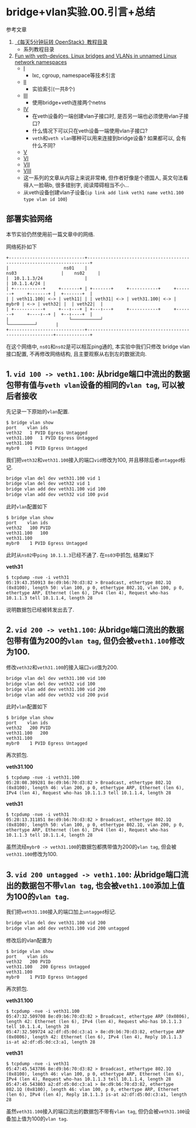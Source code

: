 # bridge+vlan实验.00.引言+总结

参考文章

1. [《每天5分钟玩转 OpenStack》教程目录](https://www.jianshu.com/p/4c06dff6cea8)
    - 系列教程目录
2. [Fun with veth-devices, Linux bridges and VLANs in unnamed Linux network namespaces]()
    - [I](https://linux-blog.anracom.com/2017/10/30/fun-with-veth-devices-in-unnamed-linux-network-namespaces-i/)
        - lxc, cgroup, namespace等技术引言
    - [II](https://linux-blog.anracom.com/2017/11/12/fun-with-veth-devices-linux-bridges-and-vlans-in-unnamed-linux-network-namespaces-ii/)
        - 实验索引(一共8个)
    - [III](https://linux-blog.anracom.com/2017/11/14/fun-with-veth-devices-linux-bridges-and-vlans-in-unnamed-linux-network-namespaces-iii/)
        - 使用bridge+veth连接两个netns
    - [IV](https://linux-blog.anracom.com/2017/11/20/fun-with-veth-devices-linux-bridges-and-vlans-in-unnamed-linux-network-namespaces-iv/)
        - 在veth设备的一端创建vlan子接口时, 是否另一端也必须使用vlan子接口?
        - 什么情况下可以只在veth设备一端使用vlan子接口?
        - `veth`和`veth vlan`哪种可以用来连接到bridge设备? 如果都可以, 会有什么不同?
    - [V](https://linux-blog.anracom.com/2017/11/21/fun-with-veth-devices-linux-bridges-and-vlans-in-unnamed-linux-network-namespaces-v/)
    - [VI](https://linux-blog.anracom.com/2017/11/28/fun-with-veth-devices-linux-bridges-and-vlans-in-unnamed-linux-network-namespaces-vi/)
    - [VII](https://linux-blog.anracom.com/2017/12/30/fun-with-veth-devices-linux-bridges-and-vlans-in-unnamed-linux-network-namespaces-vii/)
    - [VIII](https://linux-blog.anracom.com/2018/01/05/fun-with-veth-devices-linux-bridges-and-vlans-in-unnamed-linux-network-namespaces-viii/)
    - 这一系列的文章从内容上来说非常棒, 但作者好像是个德国人, 英文句法看得人一脸萌b, 很多错别字, 阅读障碍相当不小...
    - 从veth设备创建vlan子设备(`ip link add link veth1 name veth1.100 type vlan id 100`)

## 部署实验网络

本节实验仍然使用前一篇文章中的网络.

网络拓扑如下

```
+-----------------------------+-----------------------------------------------------------------------+
|                     ns01    |                                    ns03                 |    ns02     |
|  10.1.1.3/24                |                                                         | 10.1.1.4/24 |
| +-----------+     +-------+ | +-------+     +-----------+     +-------+     +-------+ |  +-------+  |
| | veth11.100| <-> | veth11| | | veth31| <-> | veth31.100| <-> | mybr0 | <-> | veth32| |  | veth22|  |
| +-----------+     +---↑---+ | +---↑---+     +-----------+     +-------+     +----↑--+ |  +--↑----+  |
|                       └───────────┘                                              └──────────┘       |
+-----------------------------+---------------------------------------------------------+-------------+
```

在这个网络中, `ns01`和`ns02`是可以相互ping通的, 本实验中我们只修改 bridge vlan 接口配置, 不再修改网络结构, 且主要观察从右到左的数据流向.

## 1. `vid 100 -> veth1.100`: 从bridge端口中流出的数据包带有值与`veth vlan`设备的相同的`vlan tag`, 可以被后者接收

先记录一下原始的`vlan`配置.

```console
$ bridge vlan show
port	vlan ids
veth32	 1 PVID Egress Untagged
veth31.100	 1 PVID Egress Untagged
veth31.100
mybr0	 1 PVID Egress Untagged
```

我们把`veth32`和`veth31.100`接入的端口`vid`修改为100, 并且移除后者`untagged`标记.

```bash
bridge vlan del dev veth31.100 vid 1
bridge vlan del dev veth32 vid 1
bridge vlan add dev veth31.100 vid 100
bridge vlan add dev veth32 vid 100 pvid
```

此时`vlan`配置如下

```
$ bridge vlan show
port	vlan ids
veth32	 100 PVID
veth31.100	 100
veth31.100
mybr0	 1 PVID Egress Untagged
```

此时从`ns02`中`ping 10.1.1.3`已经不通了. 在`ns03`中抓包, 结果如下

**veth31**

```console
$ tcpdump -nve -i veth31
05:19:43.350913 8e:d9:b6:70:d3:82 > Broadcast, ethertype 802.1Q (0x8100), length 50: vlan 100, p 0, ethertype 802.1Q, vlan 100, p 0, ethertype ARP, Ethernet (len 6), IPv4 (len 4), Request who-has 10.1.1.3 tell 10.1.1.4, length 28
```

说明数据包已经被转发出去了.

## 2. `vid 200 -> veth1.100`: 从bridge端口流出的数据包带有值为200的`vlan tag`, 但仍会被`veth1.100`修改为100.

修改`veth32`和`veth31.100`的接入端口`vid`值为200.

```bash
bridge vlan del dev veth31.100 vid 100
bridge vlan del dev veth32 vid 100
bridge vlan add dev veth31.100 vid 200
bridge vlan add dev veth32 vid 200 pvid
```

此时`vlan`配置如下

```console
$ bridge vlan show
port	vlan ids
veth32	 200 PVID
veth31.100	 200
veth31.100
mybr0	 1 PVID Egress Untagged
```

再次抓包.

**veth31.100**

```console
$ tcpdump -nve -i veth31.100
05:28:08.309281 8e:d9:b6:70:d3:82 > Broadcast, ethertype 802.1Q (0x8100), length 46: vlan 200, p 0, ethertype ARP, Ethernet (len 6), IPv4 (len 4), Request who-has 10.1.1.3 tell 10.1.1.4, length 28
```

**veth31**

```console
$ tcpdump -nve -i veth31
05:28:13.311851 8e:d9:b6:70:d3:82 > Broadcast, ethertype 802.1Q (0x8100), length 50: vlan 100, p 0, ethertype 802.1Q, vlan 200, p 0, ethertype ARP, Ethernet (len 6), IPv4 (len 4), Request who-has 10.1.1.3 tell 10.1.1.4, length 28
```

虽然流经`mybr0 -> veth31.100`的数据包都携带值为200的`vlan tag`, 但会被`veth31.100`修改为100.

## 3. `vid 200 untagged -> veth1.100`: 从bridge端口流出的数据包不带`vlan tag`, 也会被`veth1.100`添加上值为100的`vlan tag`.

我们把`veth31.100`接入的端口加上`untagged`标记.

```bash
bridge vlan del dev veth31.100 vid 200
bridge vlan add dev veth31.100 vid 200 untagged
```

修改后的vlan配置为

```console
$ bridge vlan show
port	vlan ids
veth32	 200 PVID
veth31.100	 200 Egress Untagged
veth31.100
mybr0	 1 PVID Egress Untagged
```

再次抓包.

**veth31.100**

```
$ tcpdump -nve -i veth31.100
05:47:32.509708 8e:d9:b6:70:d3:82 > Broadcast, ethertype ARP (0x0806), length 42: Ethernet (len 6), IPv4 (len 4), Request who-has 10.1.1.3 tell 10.1.1.4, length 28
05:47:32.509724 a2:df:d5:0d:c3:a1 > 8e:d9:b6:70:d3:82, ethertype ARP (0x0806), length 42: Ethernet (len 6), IPv4 (len 4), Reply 10.1.1.3 is-at a2:df:d5:0d:c3:a1, length 28
```

**veth31**

```
$ tcpdump -nve -i veth31
05:47:45.543786 8e:d9:b6:70:d3:82 > Broadcast, ethertype 802.1Q (0x8100), length 46: vlan 100, p 0, ethertype ARP, Ethernet (len 6), IPv4 (len 4), Request who-has 10.1.1.3 tell 10.1.1.4, length 28
05:47:45.543803 a2:df:d5:0d:c3:a1 > 8e:d9:b6:70:d3:82, ethertype 802.1Q (0x8100), length 46: vlan 100, p 0, ethertype ARP, Ethernet (len 6), IPv4 (len 4), Reply 10.1.1.3 is-at a2:df:d5:0d:c3:a1, length 28
```

虽然`veth31.100`接入的端口流出的数据包不带有`vlan tag`, 但仍会被`veth31.100`设备加上值为100的`vlan tag`. 
